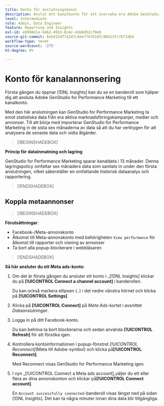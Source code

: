 ```yaml
---
title: Konto för anslutningskanal
description: Anslut ett kanalkonto för att övervaka era Adobe GenStudio for Performance Marketing-kampanjer och medieprestanda.
level: Intermediate
role: Admin, Data Engineer
feature: Reporting and Insights
exl-id: e699041e-b462-45b3-8c4c-4de0d52cf0e6
source-git-commit: 8a5d15df7a347c4ee7767610fc9bb23fc7b71db4
workflow-type: tm+mt
source-wordcount: '275'
ht-degree: 0%

---
```


# Konto för kanalannonsering

Första gången du öppnar [!DNL Insights] kan du se en banderoll som hjälper dig att ansluta Adobe GenStudio for Performance Marketing till ett kanalkonto.

Med den här anslutningen kan GenStudio for Performance Marketing ta emot statistiska data från era aktiva marknadsföringskampanjer, medier och annonser. Till att börja med importerar GenStudio for Performance Marketing in de sista sex månaderna av data så att du har verktygen för att analysera de senaste data och vidta åtgärder.

>[!BEGINSHADEBOX]

**Princip för datainmatning och lagring**

GenStudio for Performance Marketing sparar kanaldata i 13 månader. Denna lagringspolicy omfattar sex månaders data som samlats in under den första anslutningen, vilket säkerställer en omfattande historisk dataanalys och rapportering.

>[!ENDSHADEBOX]

## Koppla metaannonser

>[!BEGINSHADEBOX]

**Förutsättningar**:

- Facebook-/Meta-annonskonto
- Åtkomst till Meta-annonskonto med behörigheten `View performance` för åtkomst till rapporter och visning av annonser
- Ta bort alla popup-blockerare i webbläsaren

>[!ENDSHADEBOX]

**Så här ansluter du ett Meta ads-konto**:

1. Om det är första gången du ansluter ett konto i _[!DNL Insights] klickar du på **[!UICONTROL Connect a channel account]** i banderollen.

   Du kan också markera ellipsen (..) i det nedre vänstra hörnet och klicka på **[!UICONTROL Settings]**.

1. Klicka på **[!UICONTROL Connect]** på _Meta Ads_-kortet i avsnittet _Dataanslutningar_.

1. Logga in på ditt Facebook-konto.

   Du kan behöva ta bort blockerarna och sedan använda **[!UICONTROL Refresh]** för att försöka igen.

1. Kontrollera kontoinformationen i popup-fönstret _[!UICONTROL Reconnect]_(Meta till Adobe-symbol) och klicka på&#x200B;**[!UICONTROL Reconnect]**.

   Med Reconnect visas GenStudio for Performance Marketing igen.

1. I vyn _[!UICONTROL Connect a Meta ads account]_väljer du ett eller flera av dina annonskonton och klickar på&#x200B;**[!UICONTROL Connect account]**.

   En `Account successfully connected`-banderoll visas längst ned på sidan [!DNL Insights]. Det kan ta några minuter innan dina data blir tillgängliga.
